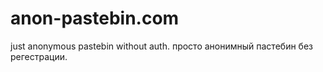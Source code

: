 ﻿# anon-pastebin.com
just anonymous pastebin without auth.
просто анонимный пастебин без регестрации.
